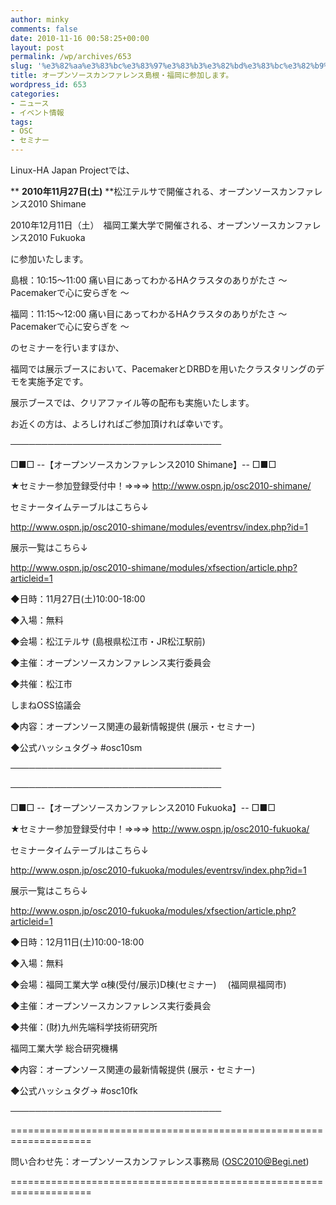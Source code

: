 ```yaml
---
author: minky
comments: false
date: 2010-11-16 00:58:25+00:00
layout: post
permalink: /wp/archives/653
slug: '%e3%82%aa%e3%83%bc%e3%83%97%e3%83%b3%e3%82%bd%e3%83%bc%e3%82%b9%e3%82%ab%e3%83%b3%e3%83%95%e3%82%a1%e3%83%ac%e3%83%b3%e3%82%b9%e5%b3%b6%e6%a0%b9%e3%83%bb%e7%a6%8f%e5%b2%a1%e3%81%ab%e5%8f%82%e5%8a%a0'
title: オープンソースカンファレンス島根・福岡に参加します。
wordpress_id: 653
categories:
- ニュース
- イベント情報
tags:
- OSC
- セミナー
---
```


Linux-HA Japan Projectでは、





** **2010年11月27日(土)** **松江テルサで開催される、オープンソースカンファレンス2010 Shimane





2010年12月11日（土）　福岡工業大学で開催される、オープンソースカンファレンス2010 Fukuoka





に参加いたします。





島根：10:15～11:00 痛い目にあってわかるHAクラスタのありがたさ  ～ Pacemakerで心に安らぎを ～





福岡：11:15～12:00 痛い目にあってわかるHAクラスタのありがたさ  ～ Pacemakerで心に安らぎを ～





のセミナーを行いますほか、





福岡では展示ブースにおいて、PacemakerとDRBDを用いたクラスタリングのデモを実施予定です。





展示ブースでは、クリアファイル等の配布も実施いたします。





お近くの方は、よろしければご参加頂ければ幸いです。





  






──────────────────────────────────  

□■□ --【オープンソースカンファレンス2010 Shimane】-- □■□  

  

★セミナー参加登録受付中！⇒⇒⇒ http://www.ospn.jp/osc2010-shimane/  

セミナータイムテーブルはこちら↓  

http://www.ospn.jp/osc2010-shimane/modules/eventrsv/index.php?id=1  

展示一覧はこちら↓  

http://www.ospn.jp/osc2010-shimane/modules/xfsection/article.php?articleid=1  

  

◆日時：11月27日(土)10:00-18:00  

◆入場：無料  

◆会場：松江テルサ (島根県松江市・JR松江駅前)   

◆主催：オープンソースカンファレンス実行委員会  

◆共催：松江市  

 しまねOSS協議会  

◆内容：オープンソース関連の最新情報提供 (展示・セミナー)  

◆公式ハッシュタグ→ #osc10sm  

──────────────────────────────────





──────────────────────────────────  

□■□ --【オープンソースカンファレンス2010 Fukuoka】-- □■□  

  

★セミナー参加登録受付中！⇒⇒⇒ http://www.ospn.jp/osc2010-fukuoka/  

セミナータイムテーブルはこちら↓  

 http://www.ospn.jp/osc2010-fukuoka/modules/eventrsv/index.php?id=1  

 展示一覧はこちら↓  

 http://www.ospn.jp/osc2010-fukuoka/modules/xfsection/article.php?articleid=1  

  

◆日時：12月11日(土)10:00-18:00  

◆入場：無料  

◆会場：福岡工業大学 α棟(受付/展示)D棟(セミナー) 　(福岡県福岡市)  

◆主催：オープンソースカンファレンス実行委員会  

◆共催：(財)九州先端科学技術研究所  

 福岡工業大学 総合研究機構  

◆内容：オープンソース関連の最新情報提供 (展示・セミナー)  

◆公式ハッシュタグ→ #osc10fk  

──────────────────────────────────





====================================================================  

問い合わせ先：オープンソースカンファレンス事務局 (OSC2010@Begi.net)  

====================================================================  

  


